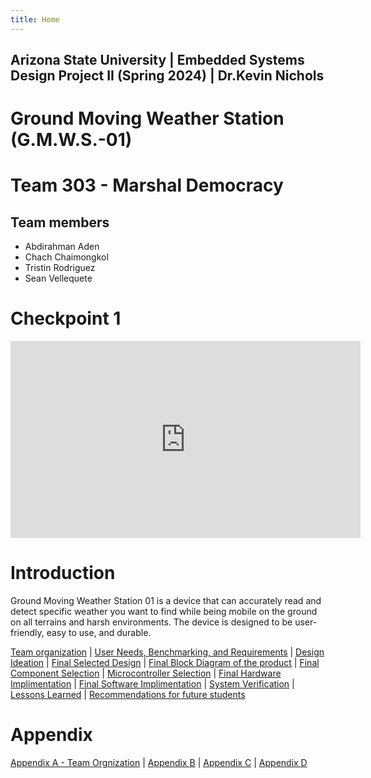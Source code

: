 ```yaml
---
title: Home
---
```


## Arizona State University | Embedded Systems Design Project II (Spring 2024) | Dr.Kevin Nichols
# Ground Moving Weather Station (G.M.W.S.-01) 

# Team 303 - Marshal Democracy
## Team members 
* Abdirahman Aden
* Chach Chaimongkol
* Tristin Rodriguez
* Sean Vellequete

# Checkpoint 1 

<iframe width="560" height="315" src="https://www.youtube.com/embed/_t_s8UqO2uU?si=1K1vNLdfRQpJ6sAR" title="YouTube video player" frameborder="0" allow="accelerometer; autoplay; clipboard-write; encrypted-media; gyroscope; picture-in-picture; web-share" referrerpolicy="strict-origin-when-cross-origin" allowfullscreen></iframe>

# Introduction 
Ground Moving Weather Station 01 is a device that can accurately read and detect specific weather you want to find while being mobile on the ground on all terrains and harsh environments. 
The device is designed to be user-friendly, easy to use, and durable. 

[Team organization](/Team_organization.md) | [User Needs, Benchmarking, and Requirements](/User_Needs_Benchmarking_Requirements.md) | [Design Ideation](/Design_Ideation.md) | [Final Selected Design](/Selected_Design.md) |
[Final Block Diagram of the product](/Block_Diagram_of_the_product.md) | [Final Component Selection](/Component_Selection.md) | [Microcontroller Selection](/Microcontroller_Selection.md) | 
[Final Hardware Implimentation](/Final_Hardware_Implementation.md) | [Final Software Implimentation](/Software_Proposal.md) | [System Verification](/System_Verification.md) | [Lessons Learned](/Lessons_Learned.md) | [Recommendations for future students](/Recommendations_for_future_students.md)


# Appendix
[Appendix A - Team Orgnization](/Appendix_A.md) | [Appendix B](/Appendix_B.md) | [Appendix C](/Appendix_C.md) | [Appendix D](/Appendix_D.md)
